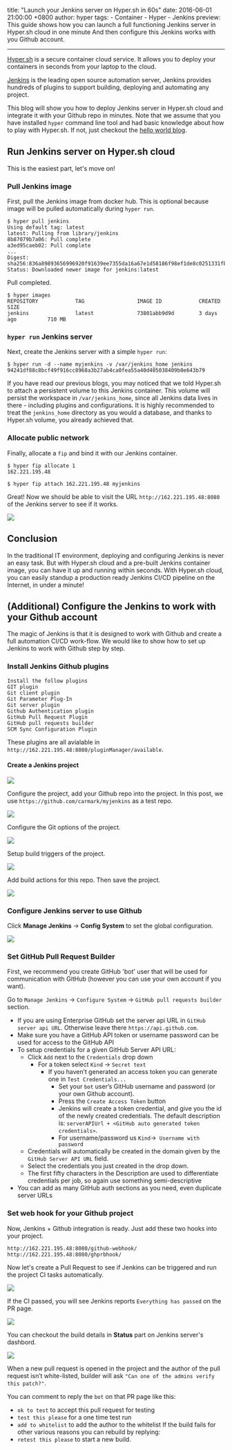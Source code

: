title: "Launch your Jenkins server on Hyper.sh in 60s"
date: 2016-06-01 21:00:00 +0800
author: hyper
tags:
    - Container
    - Hyper
    - Jenkins
preview: This guide shows how you can launch a full functioning Jenkins server in Hyper.sh cloud in one minute And then configure this Jenkins works with you Github account.

---

[Hyper.sh](https://www.hyper.sh/) is a secure container cloud service. It allows you to deploy your containers in seconds from your laptop to the cloud.

[Jenkins](https://jenkins.io/) is the leading open source automation server, Jenkins provides hundreds of plugins to support building, deploying and automating any project.

This blog will show you how to deploy Jenkins server in Hyper.sh cloud and integrate it with your Github repo in minutes. Note that we assume that you have installed `hyper` command line tool and had basic knowledge about how to play with Hyper.sh. If not, just checkout the [hello world blog](learn-hyper_-by-examples-hello-world-in-a-container.md).

## Run Jenkins server on Hyper.sh cloud

This is the easiest part, let's move on!

### Pull Jenkins image

First, pull the Jenkins image from docker hub. This is optional because image will be pulled automatically during `hyper run`.

```shell
$ hyper pull jenkins
Using default tag: latest
latest: Pulling from library/jenkins
8b87079b7a06: Pull complete
a3ed95caeb02: Pull complete
...
Digest: sha256:836a89893656996920f91639ee7355da16a67e1d58186f98ef1de8c0251331fb
Status: Downloaded newer image for jenkins:latest
```
Pull completed.

```shell
$ hyper images
REPOSITORY            TAG                 IMAGE ID            CREATED             SIZE
jenkins               latest              73801abb9d9d        3 days ago          710 MB
```

### `hyper run` Jenkins server
Next, create the Jenkins server with a simple `hyper run`:
```
$ hyper run -d --name myjenkins -v /var/jenkins_home jenkins
94241df88c8bcf49f916cc8968a3b27ab4ca0fea55a40d405038409b0e643b79
```

If you have read our previous blogs, you may noticed that we told Hyper.sh to attach a persistent volume to this Jenkins container. This volume will persist the workspace in `/var/jenkins_home`, since all Jenkins data lives in there - including plugins and configurations. It is highly recommended to treat the `jenkins_home` directory as you would a database, and thanks to Hyper.sh volume, you already achieved that.

### Allocate public network
Finally, allocate a `fip` and bind it with our Jenkins container.

```
$ hyper fip allocate 1
162.221.195.48

$ hyper fip attach 162.221.195.48 myjenkins
```
Great! Now we should be able to  visit the URL `http://162.221.195.48:8080` of the Jenkins server to see if it works.

![](-/images/launch-your-jenkins-server-on-hyper/0.png)

## Conclusion

In the traditional IT environment, deploying and configuring Jenkins is never an easy task. But with Hyper.sh cloud and a pre-built Jenkins container image, you can have it up and running within seconds.  With Hyper.sh cloud,  you can easily standup a production ready Jenkins CI/CD pipeline on the Internet, in under a minute!

## (Additional) Configure the Jenkins to work with your Github account

The magic of Jenkins is that it is designed to work with Github and create a full automation CI/CD work-flow. We would like to show how to set up Jenkins to work with Github step by step.

### Install Jenkins Github plugins
```
Install the follow plugins
GIT plugin
Git client plugin
Git Parameter Plug-In
Git server plugin
Github Authentication plugin
GitHub Pull Request Plugin
GitHub pull requests builder
SCM Sync Configuration Plugin
```

These plugins are all avialable in `http://162.221.195.48:8080/pluginManager/available`.

#### Create a Jenkins project

![](-/images/launch-your-jenkins-server-on-hyper/1.jpg)

Configure the project, add your Github repo into the project. In this post, we use `https://github.com/carmark/myjenkins` as a test repo.

![](-/images/launch-your-jenkins-server-on-hyper/2.jpg)

Configure the Git options of the project.

![](-/images/launch-your-jenkins-server-on-hyper/3.jpg)

Setup build triggers of the project.

![](-/images/launch-your-jenkins-server-on-hyper/4.jpg)

Add build actions for this repo. Then save the project.

![](-/images/launch-your-jenkins-server-on-hyper/5.jpg)

### Configure Jenkins server to use Github

Click **Manage Jenkins** -> **Config System** to set the global configuration.

![](-/images/launch-your-jenkins-server-on-hyper/6.jpg)


### Set GitHub Pull Request Builder

First, we recommend you create GitHub 'bot' user that will be used for communication with GitHub (however you can use your own account if you want).

Go to `Manage Jenkins` -> `Configure System` -> `GitHub pull requests builder` section.

* If you are using Enterprise GitHub set the server api URL in `GitHub server api URL`. Otherwise leave there `https://api.github.com`.
* Make sure you have a GitHub API token or username password can be used for access to the GitHub API
* To setup credentials for a given GitHub Server API URL:
  * Click `Add` next to the `Credentials` drop down
    * For a token select `Kind` -> `Secret text`
      * If you haven’t generated an access token you can generate one in `Test Credentials...`
          * Set your `bot` user’s GitHub username and password (or your own Github account).
          * Press the `Create Access Token` button
          * Jenkins will create a token credential, and give you the id of the newly created credentials. The default description is: `serverAPIUrl + <GitHub auto generated token credentials>`.
        * For username/password us `Kind`->` Username with password`
  * Credentials will automatically be created in the domain given by the `GitHub Server API URL` field.
  * Select the credentials you just created in the drop down.
  * The first fifty characters in the Description are used to differentiate credentials per job, so again use something semi-descriptive
* You can add as many GitHub auth sections as you need, even duplicate server URLs

### Set web hook for your Github project

Now, Jenkins + Github integration is ready. Just add these two hooks into your project.
```
http://162.221.195.48:8080/github-webhook/
http://162.221.195.48:8080/ghprbhook/
```

Now let's create a Pull Request to see if Jenkins can be triggered and run the project CI tasks automatically.

![](-/images/launch-your-jenkins-server-on-hyper/7.jpg)

If the CI passed, you will see Jenkins reports `Everything has passed` on the PR page.

![](-/images/launch-your-jenkins-server-on-hyper/8.jpg)

You can checkout the build details in **Status** part on Jenkins server's dashbord.

![](-/images/launch-your-jenkins-server-on-hyper/9.jpg)

When a new pull request is opened in the project and the author of the pull request isn’t white-listed, builder will ask `"Can one of the admins verify this patch?"`.

You can comment to reply the `bot` on that PR page like this:

* `ok to test` to accept this pull request for testing
* `test this please` for a one time test run
* `add to whitelist` to add the author to the whitelist
If the build fails for other various reasons you can rebuild by replying:
* `retest this please` to start a new build.
